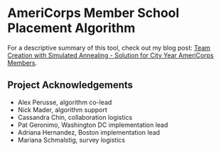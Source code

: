 # AmeriCorps Member School Placement Algorithm

For a descriptive summary of this tool, check out my blog post:
[Team Creation with Simulated Annealing - Solution for City Year AmeriCorps Members](https://chrisluedtke.github.io/teamcreation.html).

## Project Acknowledgements
* Alex Perusse, algorithm co-lead
* Nick Mader, algorithm support
* Cassandra Chin, collaboration logistics
* Pat Geronimo, Washington DC implementation lead
* Adriana Hernandez, Boston implementation lead
* Mariana Schmalstig, survey logistics
